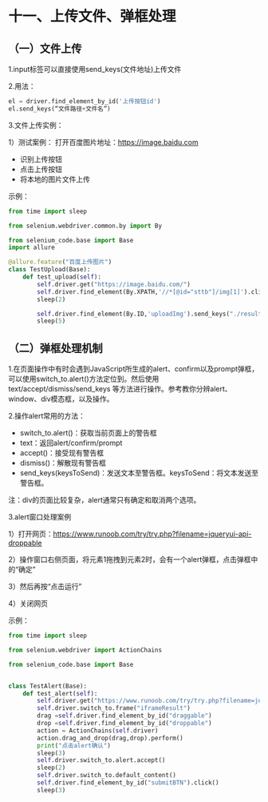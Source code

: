 # 十一、上传文件、弹框处理
## （一）文件上传
1.input标签可以直接使用send_keys(文件地址)上传文件

2.用法：
```python
el = driver.find_element_by_id('上传按钮id')
el.send_keys(“文件路径+文件名”)
```

3.文件上传实例：

1）测试案例：
打开百度图片地址：https://image.baidu.com
- 识别上传按钮
- 点击上传按钮
- 将本地的图片文件上传

示例：
```python
from time import sleep

from selenium.webdriver.common.by import By

from selenium_code.base import Base
import allure

@allure.feature("百度上传图片")
class TestUpload(Base):
    def test_upload(self):
        self.driver.get("https://image.baidu.com/")
        self.driver.find_element(By.XPATH,'//*[@id="sttb"]/img[1]').click()
        sleep(2)

        self.driver.find_element(By.ID,'uploadImg').send_keys("./result/b.png")
        sleep(5)
```

## （二）弹框处理机制
1.在页面操作中有时会遇到JavaScript所生成的alert、confirm以及prompt弹框，可以使用switch_to.alert()方法定位到。然后使用text/accept/dismiss/send_keys 等方法进行操作。参考教你分辨alert、window、div模态框，以及操作。

2.操作alert常用的方法：
- switch_to.alert()：获取当前页面上的警告框
- text：返回alert/confirm/prompt
- accept()：接受现有警告框
- dismiss()：解散现有警告框
- send_keys(keysToSend)：发送文本至警告框。keysToSend：将文本发送至警告框。

注：div的页面比较复杂，alert通常只有确定和取消两个选项。

3.alert窗口处理案例

1）打开网页：https://www.runoob.com/try/try.php?filename=jqueryui-api-droppable

2）操作窗口右侧页面，将元素1拖拽到元素2时，会有一个alert弹框，点击弹框中的“确定”

3）然后再按“点击运行”

4）关闭网页

示例：
```python
from time import sleep

from selenium.webdriver import ActionChains

from selenium_code.base import Base


class TestAlert(Base):
    def test_alert(self):
        self.driver.get("https://www.runoob.com/try/try.php?filename=jqueryui-api-droppable")
        self.driver.switch_to.frame("iframeResult")
        drag =self.driver.find_element_by_id("draggable")
        drop =self.driver.find_element_by_id("droppable")
        action = ActionChains(self.driver)
        action.drag_and_drop(drag,drop).perform()
        print("点击alert确认")
        sleep(3)
        self.driver.switch_to.alert.accept()
        sleep(2)
        self.driver.switch_to.default_content()
        self.driver.find_element_by_id("submitBTN").click()
        sleep(3)

```
